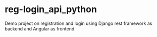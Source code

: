 # reg-login_api_python
Demo project on registration and login using Django rest framework as backend and Angular as frontend.
